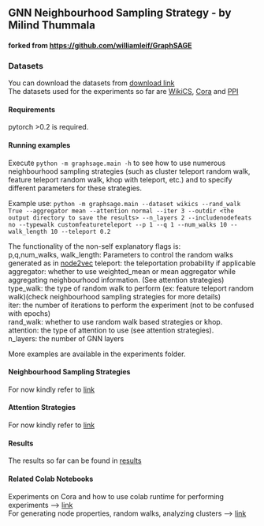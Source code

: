
## GNN Neighbourhood Sampling Strategy - by Milind Thummala
#### forked from https://github.com/williamleif/GraphSAGE <br>


### Datasets
You can download the datasets from [download link](https://drive.google.com/drive/folders/1XpFrrHgVcGxJJts0zpka5f03Bhhl62jE?usp=sharing) <br>
The datasets used for the experiments so far are [WikiCS](https://arxiv.org/abs/2007.02901), [Cora](https://paperswithcode.com/dataset/cora) and [PPI](https://cs.stanford.edu/people/jure/pubs/graphsage-nips17.pdf)<br>

#### Requirements

pytorch >0.2 is required.

#### Running examples

Execute `python -m graphsage.main -h` to see how to use numerous neighbourhood sampling strategies (such as cluster teleport random walk, feature teleport random walk, khop with teleport, etc.) and to specify different parameters for these strategies. <br>

Example use: `python -m graphsage.main --dataset wikics --rand_walk True --aggregator mean --attention normal --iter 3 --outdir <the output directory to save the results> --n_layers 2 --includenodefeats no --typewalk customfeatureteleport --p 1 --q 1 --num_walks 10 --walk_length 10 --teleport 0.2` <br>

The functionality of the non-self explanatory flags is:<br>
p,q,num_walks, walk_length: Parameters to control the random walks generated as in [node2vec](https://arxiv.org/abs/1607.00653)
teleport: the teleportation probability if applicable <br>
aggregator: whether to use weighted_mean or mean aggregator while aggregating neighbourhood information. (See attention strategies) <br>
type_walk: the type of random walk to perform (ex: feature teleport random walk)(check neighbourhood sampling strategies for more details) <br>
iter: the number of iterations to perform the experiment (not to be confused with epochs) <br>
rand_walk: whether to use random walk based strategies or khop. <br>
attention: the type of attention to use (see attention strategies). <br>
n_layers: the number of GNN layers<br>

More examples are available in the experiments folder.



#### Neighbourhood Sampling Strategies
For now kindly refer to [link](https://drive.google.com/file/d/1Dc619c7ODd1nLHIQd7Pi0Xsb_BmDB8kU/view?usp=sharing)

#### Attention Strategies
For now kindly refer to [link](https://drive.google.com/file/d/1Dc619c7ODd1nLHIQd7Pi0Xsb_BmDB8kU/view?usp=sharing)

#### Results
The results so far can be found in [results](https://drive.google.com/drive/folders/1CYNFD9lgxdlIM_yiYmct1BBx2Cficyrq?usp=sharing)

#### Related Colab Notebooks
Experiments on Cora and how to use colab runtime for performing experiments --> [link](https://colab.research.google.com/drive/1I7zwTNGXFBmtZwlkR9FwU5cWM3-rz9i5?usp=sharing) <br>
For generating node properties, random walks, analyzing clusters --> [link](https://colab.research.google.com/drive/1Q8RZ1LL3H4neIbDOYCt9xl1O8trmHi1Z?usp=sharing) <br>
